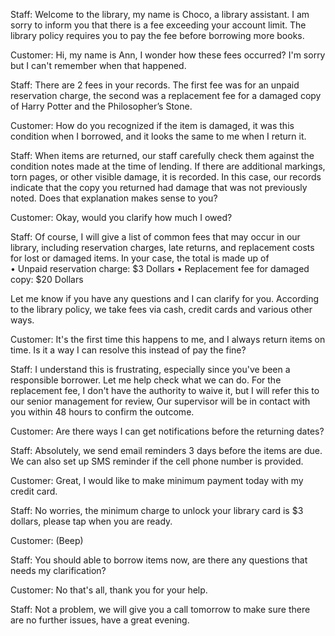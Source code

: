 Staff:
Welcome to the library, my name is Choco, a library assistant.
I am sorry to inform you that there is a fee exceeding your account limit. The library policy requires you to pay the fee before borrowing more books.

Customer:
Hi, my name is Ann, I wonder how these fees occurred? I'm sorry but I can't remember when that happened.

Staff:
There are 2 fees in your records. The first fee was for an unpaid reservation charge, the second was a replacement fee for a damaged copy of Harry Potter and the Philosopher’s Stone.

Customer:
How do you recognized if the item is damaged, it was this condition when I borrowed, and it looks the same to me when I return it.

Staff:
When items are returned, our staff carefully check them against the condition notes made at the time of lending. If there are additional markings, torn pages, or other visible damage, it is recorded. In this case, our records indicate that the copy you returned had damage that was not previously noted. Does that explanation makes sense to you?

Customer:
Okay, would you clarify how much I owed?

Staff:
Of course, I will give a list of common fees that may occur in our library, including reservation charges, late returns, and replacement costs for lost or damaged items. In your case, the total is made up of 	
•	Unpaid reservation charge: $3 Dollars
•	Replacement fee for damaged copy: $20 Dollars

Let me know if you have any questions and I can clarify for you.
According to the library policy, we take fees via cash, credit cards and various other ways. 

Customer: 
It's the first time this happens to me, and I always return items on time. Is it a way I can resolve this instead of pay the fine?

Staff: 
I understand this is frustrating, especially since you've been a responsible borrower. Let me help check what we can do.
For the replacement fee, I don't have the authority to waive it, but I will refer this to our senior management for review, Our supervisor will be in contact with you within 48 hours to confirm the outcome.

Customer: 
Are there ways I can get notifications before the returning dates?

Staff:
Absolutely, we send email reminders 3 days before the items are due. We can also set up SMS reminder if the cell phone number is provided.

Customer: Great, I would like to make minimum payment today with my credit card.

Staff: No worries, the minimum charge to unlock your library card is $3 dollars, please tap when you are ready. 

Customer: (Beep)

Staff: You should able to borrow items now, are there any questions that needs my clarification? 

Customer: No that's all, thank you for your help.

Staff: Not a problem, we will give you a call tomorrow to make sure there are no further issues, have a great evening.